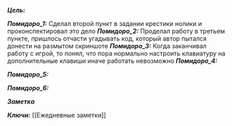 
***Цель:***  

***Помидоро_1:*** 
Сделал второй пункт в задании крестики нолики и проконспектировал это дело 
***Помидоро_2:*** 
	Проделал работу в третьем пункте, пришлось отчасти угадывать код, который автор пытался донести на размытом скриншоте
***Помидоро_3:*** 
	Когда заканчивал работу с игрой, то понял, что пора нормально настроить клавиатуру на дополнительные клавиши иначе работать невозможно
***Помидоро_4:*** 

***Помидоро_5:*** 

***Помидоро_6:*** 

***Заметка*** 


***Ключи:*** [[Ежедневные заметки]]